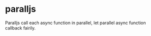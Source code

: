 paralljs
========

Paralljs call each async function in parallel, let parallel async function callback fairily. 
